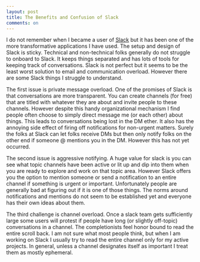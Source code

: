 ```yaml
---
layout: post
title: The Benefits and Confusion of Slack
comments: on
---
```

I do not remember when I became a user of [Slack](https://slack.com) but it has been one of the more transformative applications I have used. The setup and design of Slack is sticky. Technical and non-technical folks generally do not struggle to onboard to Slack. It keeps things separated and has lots of tools for keeping track of conversations. Slack is not perfect but it seems to be the least worst solution to email and communication overload. However there are some Slack things I struggle to understand.

The first issue is private message overload. One of the promises of Slack is that conversations are more transparent. You can create channels (for free) that are titled with whatever they are about and invite people to these channels. However despite this handy organizational mechanism I find people often choose to simply direct message me (or each other) about things. This leads to conversations being lost in the DM ether. It also has the annoying side effect of firing off notifications for non-urgent matters. Surely the folks at Slack can let folks receive DMs but then only notify folks on the other end if someone @ mentions you in the DM. However this has not yet occurred.

The second issue is aggressive notifying. A huge value for slack is you can see what topic channels have been active or lit up and dip into them when you are ready to explore and work on that topic area. However Slack offers you the option to mention someone or send a notification to an entire channel if something is urgent or important. Unfortunately people are generally bad at figuring out if it is one of those things. The norms around notifications and mentions do not seem to be established yet and everyone has their own ideas about them.

The third challenge is channel overload. Once a slack team gets sufficiently large some users will protest if people have long (or slightly off-topic) conversations in a channel. The completionists feel honor bound to read the entire scroll back. I am not sure what most people think, but when I am working on Slack I usually try to read the entire channel only for my active projects. In general, unless a channel designates itself as important I treat them as mostly ephemeral.